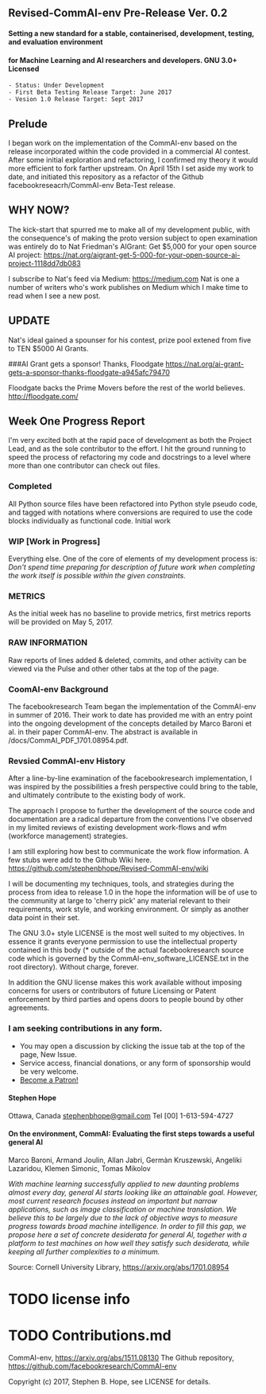 ## Revised-CommAI-env Pre-Release Ver. 0.2

#### Setting a new standard for a stable, containerised, development, testing,  and evaluation environment
#### for Machine Learning and AI researchers and developers. GNU 3.0+ Licensed

    - Status: Under Development
    - First Beta Testing Release Target: June 2017
    - Vesion 1.0 Release Target: Sept 2017

## Prelude

I began work on the implementation of the CommAI-env based on the release incorporated within the code provided in a
commercial AI contest. After some initial exploration and refactoring, I confirmed my theory it would more efficient
to fork farther upstream. On April 15th I set aside my work to date, and initiated this repository as
a refactor of the Github facebookreseacrh/CommAI-env Beta-Test release.

## WHY NOW?

The kick-start that spurred me to make all of my development public, with the consequence's of making the proto version
subject to open examination was entirely do to Nat Friedman's AIGrant: Get $5,000 for your open source AI project:
https://nat.org/aigrant-get-5-000-for-your-open-source-ai-project-1118dd7db083

I subscribe to Nat's feed via Medium: https://medium.com Nat is one a number of writers who's work publishes on Medium
which I make time to read when I see a new post.

## UPDATE

Nat's ideal gained a spounser for his contest, prize pool extened from five to TEN $5000 AI Grants. 

###AI Grant gets a sponsor! Thanks, Floodgate
https://nat.org/ai-grant-gets-a-sponsor-thanks-floodgate-a945afc79470

Floodgate backs the Prime Movers before the rest of the world believes.
http://floodgate.com/

## Week One Progress Report

I'm very excited both at the rapid pace of development as both the Project Lead, and as the sole contributor to the
effort. I hit the ground running to speed the process of refactoring my code and docstrings to a level where more than
one contributor can check out files.

### Completed
All Python source files have been refactored into Python style pseudo code, and tagged with notations where
conversions are required to use the code blocks individually as functional code. Initial work

### WIP [Work in Progress]

Everything else. One of the core of elements of my development process is: _Don't spend time preparing for description of
future work when completing the work itself is possible within the given constraints._

### METRICS

As the initial week has no baseline to provide metrics, first metrics reports will be provided on May 5, 2017.

### RAW INFORMATION

Raw reports of lines added & deleted, commits, and other activity can be viewed via the Pulse and other other tabs at
the top of the page.

### CoomAI-env Background

The facebookresearch Team began the implementation of the CommAI-env in summer of 2016. Their work to date has provided
 me with an entry point into the ongoing development of the concepts detailed by Marco Baroni et al. in their paper
 CommAI-env. The abstract is available in /docs/CommAI_PDF_1701.08954.pdf.

### Revsied CommAI-env History

After a line-by-line examination of the facebookresearch implementation, I was inspired by the possibilities a fresh
 perspective could bring to the table, and ultimately contribute to the existing body of work.

The approach I propose to further the development of the source code and documentation are a radical departure from
the conventions I've observed in my limited reviews of existing development work-flows and wfm (workforce management)
strategies.

I am still exploring how best to communicate the work flow information.  A few stubs were add to the Github Wiki here.
https://github.com/stephenbhope/Revised-CommAI-env/wiki

I will be documenting my techniques, tools, and strategies during the process from idea to release 1.0 in the hope
the information will be of use to the community at large to 'cherry pick' any material relevant to their requirements,
work style, and working environment. Or simply as another data point in their set.

The GNU 3.0+ style LICENSE is the most well suited to my objectives. In essence it grants everyone permission to use
the intellectual property contained in this body (* outside of the actual facebookresearch source code which is
governed by the CommAI-env_software_LICENSE.txt in the root directory). Without charge, forever.

In addition the GNU license makes this work available without imposing concerns for users or contributors of future
Licensing or Patent enforcement by third parties and opens doors to people bound by other agreements.


### I am seeking contributions in any form.
- You may open a discussion by clicking the issue tab at the top of the page, New Issue.
- Service access, financial donations, or any form of sponsorship would be very welcome.
- <a href="https://www.patreon.com/bePatron?u=5636094">Become a Patron!</a>

#### Stephen Hope
Ottawa, Canada
stephenbhope@gmail.com
Tel [00] 1-613-594-4727

#### On the environment, CommAI: Evaluating the first steps towards a useful general AI
Marco Baroni, Armand Joulin, Allan Jabri, Germàn Kruszewski, Angeliki Lazaridou, Klemen Simonic, Tomas Mikolov

_With machine learning successfully applied to new daunting problems almost every day, general AI starts looking
like an attainable goal. However, most current research focuses instead on important but narrow applications,
such as image classification or machine translation. We believe this to be largely due to the lack of objective
ways to measure progress towards broad machine intelligence. In order to fill this gap, we propose here a set of
concrete desiderata for general AI, together with a platform to test machines on how well they satisfy such
desiderata, while keeping all further complexities to a minimum._

Source: Cornell University Library, https://arxiv.org/abs/1701.08954

# TODO license info

# TODO Contributions.md

CommAI-env, https://arxiv.org/abs/1511.08130 The Github repository, https://github.com/facebookresearch/CommAI-env

Copyright (c) 2017, Stephen B. Hope, see LICENSE for details.
